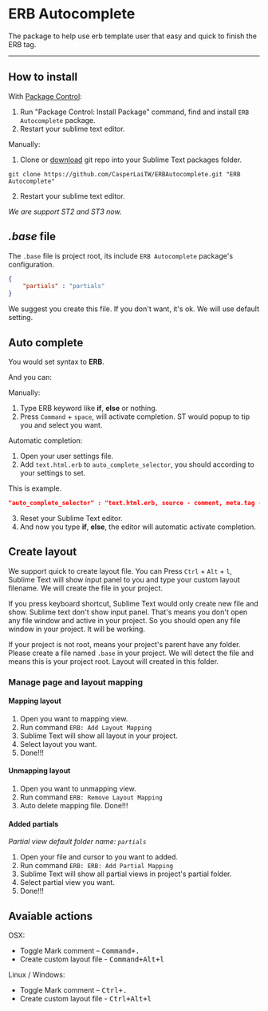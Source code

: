 # ERB Autocomplete

The package to help use erb template user that easy and quick to finish the ERB tag.
***

## How to install


With [Package Control](http://wbond.net/sublime_packages/package_control):

1. Run "Package Control: Install Package" command, find and install `ERB Autocomplete` package.
2. Restart your sublime text editor.


Manually:

1. Clone or [download](https://github.com/CasperLaiTW/ERBAutocomplete/archive/master.zip "download") git repo into your Sublime Text packages folder.

  ```
  git clone https://github.com/CasperLaiTW/ERBAutocomplete.git "ERB Autocomplete"
  ```
2. Restart your sublime text editor.

*We are support ST2 and ST3 now.*

## *.base* file
The `.base` file is project root, its include `ERB Autocomplete` package's configuration.
```json
{
    "partials" : "partials"
}
```
We suggest you create this file. If you don't want, it's ok. We will use default setting.

## Auto complete
You would set syntax to **ERB**.

And you can:

Manually:

1. Type ERB keyword like **if**, **else** or nothing.
2. Press `Command` + `space`, will activate completion. ST would popup to tip you and select you want.

Automatic completion:

1. Open your user settings file.
2. Add `text.html.erb` to `auto_complete_selector`, you should according to your settings to set.

  This is example.
  ```json
  "auto_complete_selector" : "text.html.erb, source - comment, meta.tag - punctuation.definition.tag.begin"
  ```
3. Reset your Sublime Text editor.
4. And now you type **if**, **else**, the editor will automatic activate completion.


## Create layout
We support quick to create layout file. You can Press `Ctrl` + `Alt` + `l`, Sublime Text will show input panel to you and type your custom layout filename. We will create the file in your project.

If you press keyboard shortcut, Sublime Text would only create new file and show. Sublime text don't show input panel. That's means you don't open any file window and active in your project. So you should open any file window in your project. It will be working.

If your project is not root, means your project's parent have any folder. Please create a file named `.base` in your project. We will detect the file and means this is your project root. Layout will created in this folder.


### Manage page and layout mapping
#### Mapping layout
1. Open you want to mapping view.
2. Run command `ERB: Add Layout Mapping`
2. Sublime Text will show all layout in your project.
3. Select layout you want.
4. Done!!!

#### Unmapping layout
1. Open you want to unmapping view.
2. Run command `ERB: Remove Layout Mapping`
3. Auto delete mapping file. Done!!!

#### Added partials
*Partial view default folder name: `partials`*

1. Open your file and cursor to you want to added.
2. Run command `ERB: ERB: Add Partial Mapping`
3. Sublime Text will show all partial views in project's partial folder.
4. Select partial view you want.
5. Done!!!

## Avaiable actions
OSX:

* Toggle Mark comment – <kbd>Command+.</kbd>
* Create custom layout file - <kbd>Command+Alt+l</kbd>

Linux / Windows:

* Toggle Mark comment – <kbd>Ctrl+.</kbd>
* Create custom layout file - <kbd>Ctrl+Alt+l</kbd>




